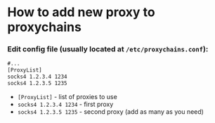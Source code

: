 # How to add new proxy to proxychains

### Edit config file (usually located at `/etc/proxychains.conf`):

```txt
#...
[ProxyList]
socks4 1.2.3.4 1234
socks4 1.2.3.5 1235

```

- `[ProxyList]` - list of proxies to use
- `socks4 1.2.3.4 1234` - first proxy
- `socks4 1.2.3.5 1235` - second proxy (add as many as you need)


